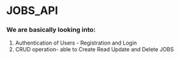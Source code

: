 # JOBS_API


### We are basically looking into:
   1. Authentication of Users - Registration and Login
   2. CRUD operation- able to Create Read Update and Delete JOBS

